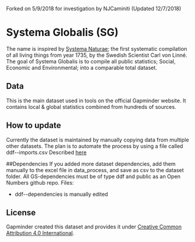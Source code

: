 Forked on 5/9/2018 for investigation by NJCaminiti (Updated 12/7/2018)

# Systema Globalis (SG)
The name is inspired by [Systema Naturae](https://en.wikipedia.org/wiki/Systema_Naturae); the first systematic compilation of all living things from year 1735, by the Swedish Scientist Carl von Linné. The goal of Systema Globalis is to compile all public statistics; Social, Economic and Environmental; into a comparable total dataset.

## Data
This is the main dataset used in tools on the official Gapminder website. It contains local &amp; global statistics combined from hundreds of sources.

## How to update
Currently the dataset is maintained by manually copying data from multiple other datasets.
The plan is to automate the process by using a file called ddf--imports.csv
Described [here](https://github.com/open-numbers/Data-Description-Format-DDF/wiki/File:-ddf-imports)

##Dependencies
If you added more dataset dependencies, add them manually to the excel file in data_process, and save as csv to the dataset folder. All GS-dependencies must be of type ddf and public as an Open Numbers github repo.
Files:
* ddf--dependencies is manually edited

## License
Gapminder created this dataset and provides it under [Creative Common Attribution 4.0 International][CC].

[CC]: https://creativecommons.org/licenses/by/4.0/
